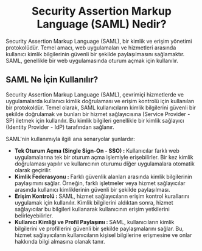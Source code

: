 <h1 align=center> Security Assertion Markup Language (SAML) Nedir? </h1>
Security Assertion Markup Language (SAML), bir kimlik ve erişim yönetimi protokolüdür. 
Temel amacı, web uygulamaları ve hizmetleri arasında kullanıcı kimlik bilgilerinin güvenli bir şekilde paylaşılmasını sağlamaktır.
SAML, genellikle bir web uygulamasında oturum açmak için kullanılır.

<h2> SAML Ne İçin Kullanılır? </h2>

Security Assertion Markup Language (SAML), çevrimiçi hizmetlerde ve uygulamalarda kullanıcı kimlik doğrulaması ve erişim kontrolü için kullanılan bir protokoldür. 
Temel olarak, SAML kullanıcıların kimlik bilgilerini güvenli bir şekilde doğrulamak ve bunları bir hizmet sağlayıcısına (Service Provider - SP) iletmek için kullanılır. 
Bu kimlik bilgileri genellikle bir kimlik sağlayıcı (Identity Provider - IdP) tarafından sağlanır.
<p></p>

SAML'nin kullanımıyla ilgili ana senaryolar şunlardır:

<ul> <li> <b> Tek Oturum Açma (Single Sign-On - SSO) : </b> Kullanıcılar farklı web uygulamalarına tek bir oturum açma işlemiyle erişebilirler. 
  Bir kez kimlik doğrulaması yapılır ve kullanıcının oturumu diğer uygulamalara otomatik olarak geçirilir. </li> 

<li> <b> Kimlik Federasyonu : </b> Farklı güvenlik alanları arasında kimlik bilgilerinin paylaşımını sağlar. 
  Örneğin, farklı işletmeler veya hizmet sağlayıcılar arasında kullanıcı kimliklerinin güvenli bir şekilde paylaşılması. </li>

  <li> <b> Erişim Kontrolü : </b> SAML, hizmet sağlayıcıların erişim kontrol kurallarını uygulamak için kullanılır. 
    Kimlik bilgilerini aldıktan sonra, hizmet sağlayıcılar bu bilgileri kullanarak kullanıcının erişim yetkilerini belirleyebilirler. </li>

<li> <b> Kullanıcı Kimliği ve Profil Paylaşımı : </b> SAML, kullanıcıların kimlik bilgilerini ve profillerini güvenli bir şekilde paylaşmalarını sağlar. 
  Bu, hizmet sağlayıcıların kullanıcıların kişisel bilgilerine erişmesine ve onlar hakkında bilgi almasına olanak tanır. </li>

</ul>
